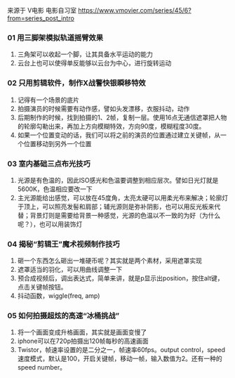 来源于 V电影 电影自习室 
https://www.vmovier.com/series/45/6?from=series_post_intro

### 01 用三脚架模拟轨道摇臂效果
1. 三角架可以收起一个脚，让其具备水平运动的能力
2. 云台上也可以使得单反能够以云台为中心，进行旋转运动

### 02 只用剪辑软件，制作X战警快银瞬移特效
1. 记得有一个场景的底片
2. 拍摄演员的时候需要有动作感，譬如头发漂移，衣服抖动，动作
3. 后期制作的时候，找到拍摄的1、2帧，复制一层。使用16点无通信遮罩把人物的轮廓勾勒出来，再加上方向模糊特效，方向90度，模糊程度30度。
4. 如果一个位置变动的话，我们可以将之前的演员的位置通过建立关键帧，从一个位置移动到另外一个位置

### 03 室内基础三点布光技巧
1. 光源是有色温的，因此ISO感光和色温要调整到相应层次。譬如日光灯就是5600K，色温相应要改一下
2. 主光源能给出感觉，可以放在45度角，太亮太硬可以用柔光布来解决；轮廓灯于顶上，可以照亮发髻和肩部；辅光源则是弥补阴影，也可以用反光板来代替；背景灯则是需要给背景一种感觉，光源的色温以不一致的为好（为什么呢？），也可以用装饰灯

### 04 揭秘“剪辑王”魔术视频制作技巧
1. 砸一个东西怎么砸出一堆硬币呢？其实就是两个素材，采用遮罩实现
2. 遮罩适当的羽化，可以用曲线调整一下
3. 预合成视频后，调出表达式，简单来讲，就是p显示出position，按住alt键，点击关键帧按钮。
4. 抖动函数，wiggle(freq, amp)

### 05 如何拍摄超炫的高速“冰桶挑战” 
1. 将一个画面变成升格画面，其实就是画面变慢了
2. iphone可以在720p拍摄出120帧每秒的高速画面
3. Twistor，帧速率设置的是二分之一，帧速率60fps。output control，speed速度模式，默认是100，开启关键帧，移动一帧，输入数值为2。还有一种的speed number。
